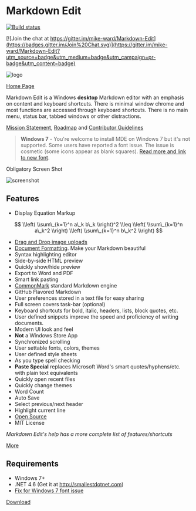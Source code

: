 Markdown Edit
=============

[![Build
status](https://ci.appveyor.com/api/projects/status/bqawxp5t4615y25s?svg=true)](https://ci.appveyor.com/project/mike-ward/markdown-edit)

[![Join the chat at
https://gitter.im/mike-ward/Markdown-Edit](https://badges.gitter.im/Join%20Chat.svg)](https://gitter.im/mike-ward/Markdown-Edit?utm_source=badge&utm_medium=badge&utm_campaign=pr-badge&utm_content=badge)

![logo](https://raw.githubusercontent.com/mike-ward/Markdown-Edit/master/src/MarkdownEdit/logo.png)

[Home Page](http://markdownedit.com)

Markdown Edit is a Windows **desktop** Markdown editor with an emphasis
on content and keyboard shortcuts. There is minimal window chrome and
most functions are accessed through keyboard shortcuts. There is no main
menu, status bar, tabbed windows or other distractions.

[Mission Statement](MISSION_STATEMENT.md), [Roadmap](ROADMAP.md) and
[Contributor Guidelines](CONTRIBUTING.md)

> **Windows 7** - You're welcome to install MDE on Windows 7 but it's
> not supported. Some users have reported a font issue. The issue is
> cosmetic (some icons appear as blank squares). [Read more and link to
> new font](https://github.com/mike-ward/Markdown-Edit/issues/14).

Obligatory Screen Shot

![screenshot](http://i.imgur.com/3zFELBl.png)

Features
--------

-   Display Equation Markup

$$ \\left( \\sum\_{k=1}^n a\_k b\_k \\right)^2 \\leq \\left(
\\sum\_{k=1}^n a\_k^2 \\right) \\left( \\sum\_{k=1}^n b\_k^2 \\right) $$

-   [Drag and Drop image
    uploads](http://mike-ward.net/2015/03/31/markdown-edit-1-4-imgur-uploads/)
-   [Document
    Formatting](http://mike-ward.net/2015/04/20/markdown-edit-1-5-released/).
    Make your Markdown beautiful
-   Syntax highlighting editor
-   Side-by-side HTML preview
-   Quickly show/hide preview
-   Export to Word and PDF
-   Smart link pasting
-   [CommonMark](http://commonmark.org) standard Markdown engine
-   GitHub Flavored Markdown
-   User preferences stored in a text file for easy sharing
-   Full screen covers task-bar (optional)
-   Keyboard shortcuts for bold, italic, headers, lists, block
    quotes, etc.
-   User defined snippets improve the speed and proficiency of
    writing documents.
-   Modern UI look and feel
-   **Not** a Windows Store App
-   Synchronized scrolling
-   User settable fonts, colors, themes
-   User defined style sheets
-   As you type spell checking
-   **Paste Special** replaces Microsoft Word's
    smart quotes/hyphens/etc. with plain text equivalents
-   Quickly open recent files
-   Quickly change themes
-   Word Count
-   Auto Save
-   Select previous/next header
-   Highlight current line
-   [Open Source](https://github.com/mike-ward/Markdown-Edit)
-   MIT License


*Markdown Edit's help has a more complete list of features/shortcuts*

[More](http://mike-ward.net/markdownedit/)

Requirements
------------

-   Windows 7+
-   .NET 4.6 (Get it at <http://smallestdotnet.com>)
-   [Fix for Windows 7 font
    issue](https://github.com/mike-ward/Markdown-Edit/issues/14)

[Download](https://github.com/mike-ward/Markdown-Edit/releases/latest)
